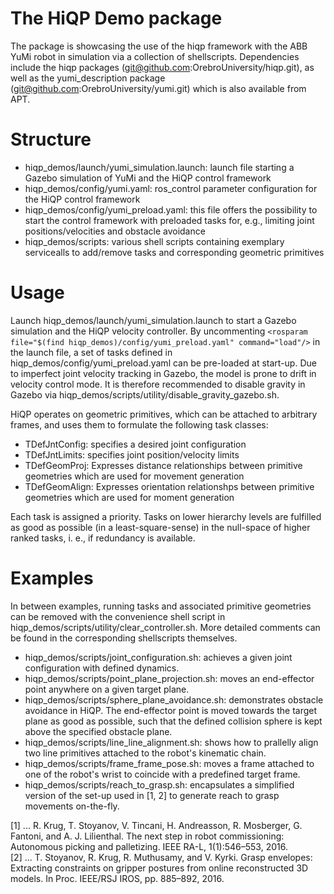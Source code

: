 # The HiQP Demo package 

The package is showcasing the use of the hiqp framework with the ABB YuMi robot in simulation via a collection of shellscripts. Dependencies include the hiqp packages (git@github.com:OrebroUniversity/hiqp.git), as well as the yumi_description package (git@github.com:OrebroUniversity/yumi.git) which is also available from APT.

# Structure

- hiqp_demos/launch/yumi_simulation.launch: launch file starting a Gazebo simulation of YuMi and the HiQP control framework
- hiqp_demos/config/yumi.yaml: ros_control parameter configuration for the HiQP control framework
- hiqp_demos/config/yumi_preload.yaml: this file offers the possibility to start the control framework with preloaded tasks for, e.g., limiting joint positions/velocities and obstacle avoidance
- hiqp_demos/scripts: various shell scripts containing exemplary servicealls to add/remove tasks and corresponding geometric primitives

# Usage

Launch hiqp_demos/launch/yumi_simulation.launch to start a Gazebo simulation and the HiQP velocity controller. By uncommenting ```<rosparam file="$(find hiqp_demos)/config/yumi_preload.yaml" command="load"/>``` in the launch file, a set of tasks defined in hiqp_demos/config/yumi_preload.yaml can be pre-loaded at start-up. Due to imperfect joint velocity tracking in Gazebo, the model is prone to drift in velocity control mode. It is therefore recommended to disable gravity in Gazebo via hiqp_demos/scripts/utility/disable_gravity_gazebo.sh. 

HiQP operates on geometric primitives, which can be attached to arbitrary frames, and uses them to formulate the following task classes:

- TDefJntConfig: specifies a desired joint configuration
- TDefJntLimits: specifies joint position/velocity limits
- TDefGeomProj: Expresses distance relationships between primitive geometries which are used for movement generation
- TDefGeomAlign: Expresses orientation relationshps between primitive geometries which are used for moment generation

Each task is assigned a priority. Tasks on lower hierarchy levels are fulfilled as good as possible (in a least-square-sense) in the null-space of higher ranked tasks, i. e., if redundancy is available. 

# Examples

In between examples, running tasks and associated primitive geometries can be removed with the convenience shell script in hiqp_demos/scripts/utility/clear_controller.sh. More detailed comments can be found in the corresponding shellscripts themselves. 

- hiqp_demos/scripts/joint_configuration.sh: achieves a given joint configuration with defined dynamics.
- hiqp_demos/scripts/point_plane_projection.sh: moves an end-effector point anywhere on a given target plane. 
- hiqp_demos/scripts/sphere_plane_avoidance.sh: demonstrates obstacle avoidance in HiQP. The end-effector point is moved towards the target plane as good as possible, such that the defined collision sphere is kept above the specified obstacle plane.
- hiqp_demos/scripts/line_line_alignment.sh: shows how to prallelly align two line primitives attached to the robot's kinematic chain.
- hiqp_demos/scripts/frame_frame_pose.sh: moves a frame attached to one of the robot's wrist to coincide with a predefined target frame.
- hiqp_demos/scripts/reach_to_grasp.sh: encapsulates a simplified version of the set-up used in [1, 2] to generate reach to grasp movements on-the-fly.

[1] ... R. Krug, T. Stoyanov, V. Tincani, H. Andreasson, R. Mosberger, G. Fantoni, and A. J. Lilienthal. The next step in robot commissioning: Autonomous picking and palletizing. IEEE RA-L, 1(1):546–553, 2016.
<br/>
[2] ... T. Stoyanov, R. Krug, R. Muthusamy, and V. Kyrki. Grasp envelopes: Extracting constraints on gripper postures from online reconstructed 3D models. In Proc. IEEE/RSJ IROS, pp. 885–892, 2016.
